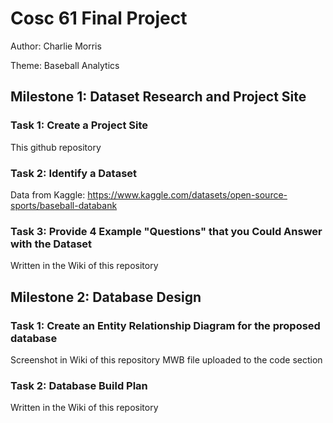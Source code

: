 # Cosc 61 Final Project
Author: Charlie Morris

Theme: Baseball Analytics

## Milestone 1: Dataset Research and Project Site

### Task 1: Create a Project Site
This github repository

### Task 2: Identify a Dataset
Data from Kaggle: https://www.kaggle.com/datasets/open-source-sports/baseball-databank

### Task 3: Provide 4 Example "Questions" that you Could Answer with the Dataset
Written in the Wiki of this repository

## Milestone 2: Database Design

### Task 1: Create an Entity Relationship Diagram for the proposed database
Screenshot in Wiki of this repository
MWB file uploaded to the code section

### Task 2: Database Build Plan
Written in the Wiki of this repository
